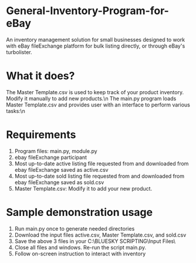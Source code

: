 # General-Inventory-Program-for-eBay
An inventory management solution for small businesses designed to work with eBay fileExchange platform for bulk listing directly, or through eBay's turbolister.

# What it does?
The Master Template.csv is used to keep track of your product inventory. Modify it manually to add new products.\n
The main.py program loads Master Template.csv and provides user with an interface to perform various tasks:\n

# Requirements
1. Program files: main.py, module.py
2. ebay fileExchange participant
3. Most up-to-date active listing file requested from and downloaded from ebay fileExchange saved as active.csv
4. Most up-to-date sold listing file requested from and downloaded from ebay fileExchange saved as sold.csv
5. Master Template.csv: Modify it to add your new product.

# Sample demonstration usage
1. Run main.py once to generate needed directories
2. Download the input files active.csv, Master Template.csv, and sold.csv
3. Save the above 3 files in your C:\BLUESKY SCRIPTING\Input Files\
4. Close all files and windows. Re-run the script main.py.
5. Follow on-screen instruction to interact with inventory 
